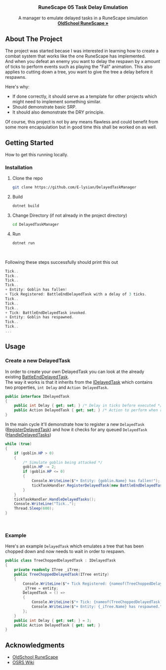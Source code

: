 <br />
<div align="center">
  <h3 align="center">RuneScape 05 Task Delay Emulation</h3>

  <p align="center">
    A manager to emulate delayed tasks in a RuneScape simulation 
    <br />
    <a href="https://oldschool.runescape.com/"><strong>OldSchool RuneScape »</strong></a>
  </p>
</div>


<!-- ABOUT THE PROJECT -->
## About The Project

The project was started becase I was interested in learning how to create a combat system that works like the one RuneScape has implemented.<br/>
And when you defeat an enemy you want to delay the respawn by x amount of ticks to perform events such as playing the "Fall" animation.
This also applies to cutting down a tree, you want to give the tree a delay before it respawns.

Here's why:
* If done correctly, it should serve as a template for other projects which might need to implement something similar.
* Should demonstrate basic SRP.
* It should also demonstrate the DRY principle.

Of course, this project is not by any means flawless and could benefit from some more encapsulation but in good time this shall be worked on as well.


<!-- GETTING STARTED -->
## Getting Started

How to get this running locally.
### Installation

1. Clone the repo
   ```sh
   git clone https://github.com/E-lysian/DelayedTaskManager
   ```
2. Build
   ```sh
   dotnet build
   ```
3. Change Directory (if not already in the project directory)
   ```sh
   cd DelayedTaskManager
   ```

4. Run
    ```sh
    dotnet run
    ```

<br/>

Following these steps successfully should print this out
```cs
Tick..
Tick..
Tick..
Tick..
+ Entity: Goblin has fallen!
+ Tick Registered: BattleEndDelayedTask with a delay of 3 ticks.
Tick..
Tick..
Tick..
+ Tick: BattleEndDelayedTask invoked.
+ Entity: Goblin has respawned.
Tick..
Tick..
...
```

<!-- USAGE EXAMPLES -->
## Usage

### Create a new DelayedTask
In order to create your own DelayedTask you can look at the already existing [BattleEndDelayedTask](https://github.com/E-lysian/DelayedTaskManager/blob/master/DelayedTaskManager/DelayedTasks/BattleEndDelayedTask.cs).<br/>
The way it works is that it inherits from the [IDelayedTask](https://github.com/E-lysian/DelayedTaskManager/blob/master/DelayedTaskManager/DelayedTasks/IDelayedTask.cs) which contains two properties, `int Delay` and `Action DelayedTask`.


```cs
public interface IDelayedTask
{
    public int Delay { get; set; } /* Delay in ticks before executed */
    public Action DelayedTask { get; set; } /* Action to perform when ready */
}
```

In the main cycle it'll demonstrate how to register a new `DelayedTask` ([RegisterDelayedTask](https://github.com/E-lysian/DelayedTaskManager/blob/master/DelayedTaskManager/Handlers/DelayedTaskHandler.cs#LL7C24-L7C24)) and how it checks for any queued `DelayedTask` ([HandleDelayedTasks](https://github.com/E-lysian/DelayedTaskManager/blob/master/DelayedTaskManager/Handlers/DelayedTaskHandler.cs#L12))

```cs
while (true)
{
    if (goblin.HP > 0)
    {
        /* Simulate goblin being attacked */
        goblin.HP -= 2;
        if (goblin.HP <= 0)
        {
            Console.WriteLine($"+ Entity: {goblin.Name} has fallen!");
            tickTaskHandler.RegisterDelayedTask(new BattleEndDelayedTask(goblin));
        }
    }
    tickTaskHandler.HandleDelayedTasks();
    Console.WriteLine("Tick..");
    Thread.Sleep(600);
}
```

<br/>

### Example
Here's an example `DelayedTask` which emulates a tree that has been chopped down and now needs to wait in order to respawn.

```cs
public class TreeChoppedDelayedTask : IDelayedTask
{
    private readonly ITree _iTree;
    public TreeChoppedDelayedTask(ITree entity)
    {
        Console.WriteLine($"+ Tick Registered: {nameof(TreeChoppedDelayedTask)} with a delay of {Delay} ticks.");
        _iTree = entity;
        DelayedTask = () =>
        {
            Console.WriteLine($"+ Tick: {nameof(TreeChoppedDelayedTask)} invoked.");
            Console.WriteLine($"+ Entity: {_iTree.Name} has respawned.");
        };
    }
    public int Delay { get; set; } = 3;
    public Action DelayedTask { get; set; }
}
```


<!-- ACKNOWLEDGMENTS -->
## Acknowledgments

* [OldSchool RuneScape](https://oldschool.runescape.com/)
* [OSRS Wiki](https://oldschool.runescape.wiki/)
